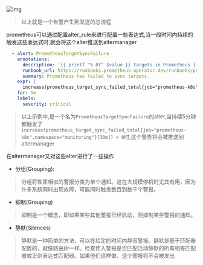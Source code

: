 ![img](https://cdn.jsdelivr.net/gh/2822132073/image/202301082016724.png)

> 以上就是一个告警产生到发送的总流程

prometheus可以通过配置alter_rule来进行配置一些表达式,当一段时间内持续的触发这些表达式时,就会将这个alter推送到altermanager

```yaml
  - alert: PrometheusTargetSyncFailure
    annotations:
      description: '{{ printf "%.0f" $value }} targets in Prometheus {{$labels.namespace}}/{{$labels.pod}} have failed to sync because invalid configuration was supplied.'
      runbook_url: https://runbooks.prometheus-operator.dev/runbooks/prometheus/prometheustargetsyncfailure
      summary: Prometheus has failed to sync targets.
    expr: |
      increase(prometheus_target_sync_failed_total{job="prometheus-k8s",namespace="monitoring"}[30m]) > 0
    for: 5m
    labels:
      severity: critical

```

> 以上示例中,是一个名为`PrometheusTargetSyncFailure`的alter,当持续5分钟都触发了`increase(prometheus_target_sync_failed_total{job="prometheus-k8s",namespace="monitoring"}[30m]) > 0`时,这个警告将会被推送到altermanager

在altermanager又对这些alter进行了一些操作

- 分组(Grouping):

> 分组将性质相似的警报分类为单个通知。这在大规模停机时尤其有用，因为许多系统同时出现故障，可能同时触发数百到数千个警报。

- 抑制(Grouping)

> 抑制是一个概念，即如果某些其他警报已经启动，则抑制某些警报的通知。

- 静默(Silences)

> 静默是一种简单的方法，可以在给定的时间内静音警报。静默是基于匹配器配置的，就像路由树一样。检查传入警报是否匹配活动静默的所有相等匹配器或正则表达式匹配器。如果他们这样做，这个警报将不会被发出
